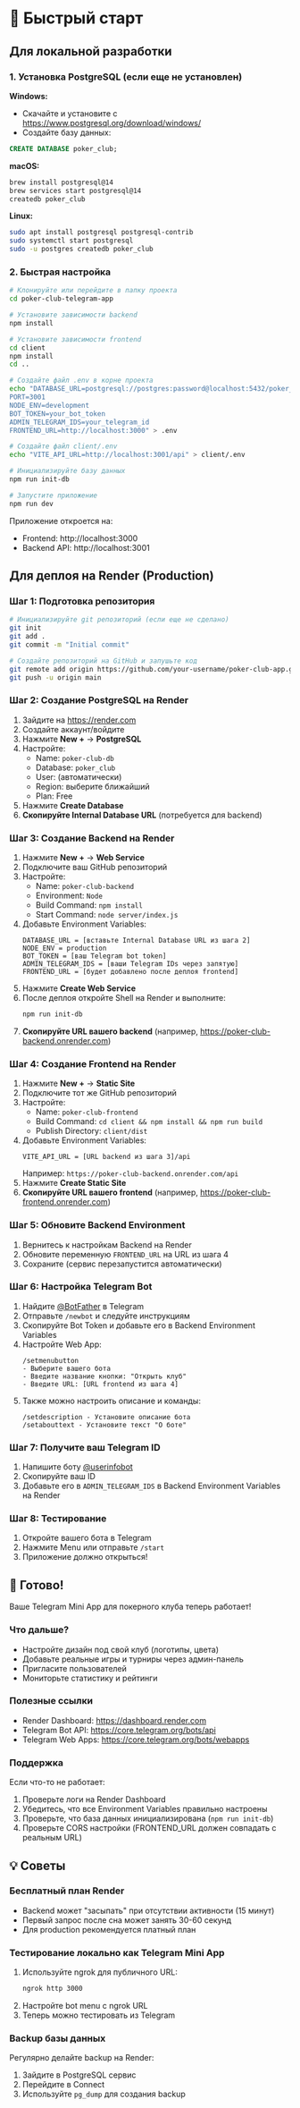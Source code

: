 # 🚀 Быстрый старт

## Для локальной разработки

### 1. Установка PostgreSQL (если еще не установлен)

**Windows:**
- Скачайте и установите с https://www.postgresql.org/download/windows/
- Создайте базу данных:
```sql
CREATE DATABASE poker_club;
```

**macOS:**
```bash
brew install postgresql@14
brew services start postgresql@14
createdb poker_club
```

**Linux:**
```bash
sudo apt install postgresql postgresql-contrib
sudo systemctl start postgresql
sudo -u postgres createdb poker_club
```

### 2. Быстрая настройка

```bash
# Клонируйте или перейдите в папку проекта
cd poker-club-telegram-app

# Установите зависимости backend
npm install

# Установите зависимости frontend
cd client
npm install
cd ..

# Создайте файл .env в корне проекта
echo "DATABASE_URL=postgresql://postgres:password@localhost:5432/poker_club
PORT=3001
NODE_ENV=development
BOT_TOKEN=your_bot_token
ADMIN_TELEGRAM_IDS=your_telegram_id
FRONTEND_URL=http://localhost:3000" > .env

# Создайте файл client/.env
echo "VITE_API_URL=http://localhost:3001/api" > client/.env

# Инициализируйте базу данных
npm run init-db

# Запустите приложение
npm run dev
```

Приложение откроется на:
- Frontend: http://localhost:3000
- Backend API: http://localhost:3001

## Для деплоя на Render (Production)

### Шаг 1: Подготовка репозитория

```bash
# Инициализируйте git репозиторий (если еще не сделано)
git init
git add .
git commit -m "Initial commit"

# Создайте репозиторий на GitHub и запушьте код
git remote add origin https://github.com/your-username/poker-club-app.git
git push -u origin main
```

### Шаг 2: Создание PostgreSQL на Render

1. Зайдите на https://render.com
2. Создайте аккаунт/войдите
3. Нажмите **New +** → **PostgreSQL**
4. Настройте:
   - Name: `poker-club-db`
   - Database: `poker_club`
   - User: (автоматически)
   - Region: выберите ближайший
   - Plan: Free
5. Нажмите **Create Database**
6. **Скопируйте Internal Database URL** (потребуется для backend)

### Шаг 3: Создание Backend на Render

1. Нажмите **New +** → **Web Service**
2. Подключите ваш GitHub репозиторий
3. Настройте:
   - Name: `poker-club-backend`
   - Environment: `Node`
   - Build Command: `npm install`
   - Start Command: `node server/index.js`
4. Добавьте Environment Variables:
   ```
   DATABASE_URL = [вставьте Internal Database URL из шага 2]
   NODE_ENV = production
   BOT_TOKEN = [ваш Telegram bot token]
   ADMIN_TELEGRAM_IDS = [ваши Telegram IDs через запятую]
   FRONTEND_URL = [будет добавлено после деплоя frontend]
   ```
5. Нажмите **Create Web Service**
6. После деплоя откройте Shell на Render и выполните:
   ```bash
   npm run init-db
   ```
7. **Скопируйте URL вашего backend** (например, https://poker-club-backend.onrender.com)

### Шаг 4: Создание Frontend на Render

1. Нажмите **New +** → **Static Site**
2. Подключите тот же GitHub репозиторий
3. Настройте:
   - Name: `poker-club-frontend`
   - Build Command: `cd client && npm install && npm run build`
   - Publish Directory: `client/dist`
4. Добавьте Environment Variables:
   ```
   VITE_API_URL = [URL backend из шага 3]/api
   ```
   Например: `https://poker-club-backend.onrender.com/api`
5. Нажмите **Create Static Site**
6. **Скопируйте URL вашего frontend** (например, https://poker-club-frontend.onrender.com)

### Шаг 5: Обновите Backend Environment

1. Вернитесь к настройкам Backend на Render
2. Обновите переменную `FRONTEND_URL` на URL из шага 4
3. Сохраните (сервис перезапустится автоматически)

### Шаг 6: Настройка Telegram Bot

1. Найдите [@BotFather](https://t.me/botfather) в Telegram
2. Отправьте `/newbot` и следуйте инструкциям
3. Скопируйте Bot Token и добавьте его в Backend Environment Variables
4. Настройте Web App:
   ```
   /setmenubutton
   - Выберите вашего бота
   - Введите название кнопки: "Открыть клуб"
   - Введите URL: [URL frontend из шага 4]
   ```
5. Также можно настроить описание и команды:
   ```
   /setdescription - Установите описание бота
   /setabouttext - Установите текст "О боте"
   ```

### Шаг 7: Получите ваш Telegram ID

1. Напишите боту [@userinfobot](https://t.me/userinfobot)
2. Скопируйте ваш ID
3. Добавьте его в `ADMIN_TELEGRAM_IDS` в Backend Environment Variables на Render

### Шаг 8: Тестирование

1. Откройте вашего бота в Telegram
2. Нажмите Menu или отправьте `/start`
3. Приложение должно открыться!

## 🎉 Готово!

Ваше Telegram Mini App для покерного клуба теперь работает!

### Что дальше?

- Настройте дизайн под свой клуб (логотипы, цвета)
- Добавьте реальные игры и турниры через админ-панель
- Пригласите пользователей
- Мониторьте статистику и рейтинги

### Полезные ссылки

- Render Dashboard: https://dashboard.render.com
- Telegram Bot API: https://core.telegram.org/bots/api
- Telegram Web Apps: https://core.telegram.org/bots/webapps

### Поддержка

Если что-то не работает:
1. Проверьте логи на Render Dashboard
2. Убедитесь, что все Environment Variables правильно настроены
3. Проверьте, что база данных инициализирована (`npm run init-db`)
4. Проверьте CORS настройки (FRONTEND_URL должен совпадать с реальным URL)

## 💡 Советы

### Бесплатный план Render

- Backend может "засыпать" при отсутствии активности (15 минут)
- Первый запрос после сна может занять 30-60 секунд
- Для production рекомендуется платный план

### Тестирование локально как Telegram Mini App

1. Используйте ngrok для публичного URL:
   ```bash
   ngrok http 3000
   ```
2. Настройте bot menu с ngrok URL
3. Теперь можно тестировать из Telegram

### Backup базы данных

Регулярно делайте backup на Render:
1. Зайдите в PostgreSQL сервис
2. Перейдите в Connect
3. Используйте `pg_dump` для создания backup

